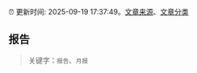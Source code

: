 :alarm_clock: 更新时间: 2025-09-19 17:37:49。[文章来源](/README.md)、[文章分类](/TAGS.md)

## 报告


> 关键字：`报告`、`月报`



